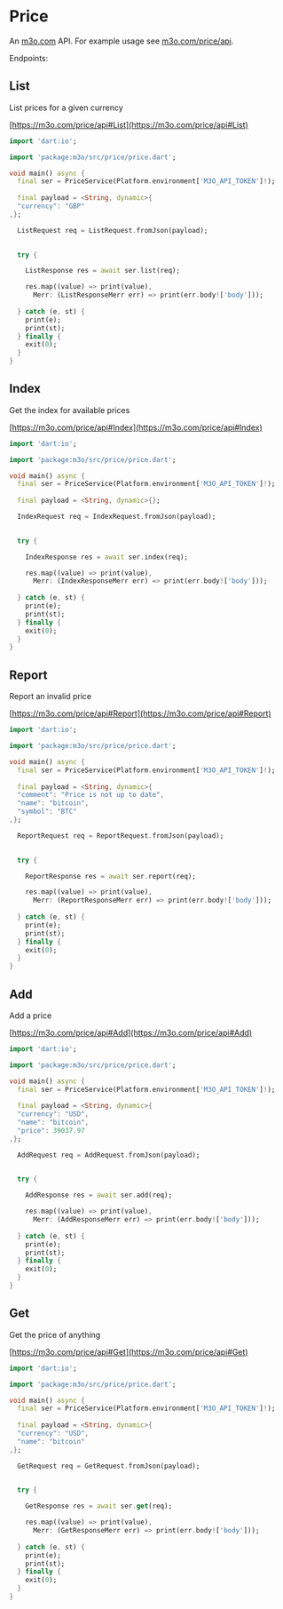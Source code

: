 # Price

An [m3o.com](https://m3o.com) API. For example usage see [m3o.com/price/api](https://m3o.com/price/api).

Endpoints:

## List

List prices for a given currency


[https://m3o.com/price/api#List](https://m3o.com/price/api#List)

```dart
import 'dart:io';

import 'package:m3o/src/price/price.dart';

void main() async {
  final ser = PriceService(Platform.environment['M3O_API_TOKEN']!);
 
  final payload = <String, dynamic>{
  "currency": "GBP"
,};

  ListRequest req = ListRequest.fromJson(payload);

  
  try {

	ListResponse res = await ser.list(req);

    res.map((value) => print(value),
	  Merr: (ListResponseMerr err) => print(err.body!['body']));	
  
  } catch (e, st) {
    print(e);
	print(st);
  } finally {
    exit(0);
  }
}
```
## Index

Get the index for available prices


[https://m3o.com/price/api#Index](https://m3o.com/price/api#Index)

```dart
import 'dart:io';

import 'package:m3o/src/price/price.dart';

void main() async {
  final ser = PriceService(Platform.environment['M3O_API_TOKEN']!);
 
  final payload = <String, dynamic>{};

  IndexRequest req = IndexRequest.fromJson(payload);

  
  try {

	IndexResponse res = await ser.index(req);

    res.map((value) => print(value),
	  Merr: (IndexResponseMerr err) => print(err.body!['body']));	
  
  } catch (e, st) {
    print(e);
	print(st);
  } finally {
    exit(0);
  }
}
```
## Report

Report an invalid price


[https://m3o.com/price/api#Report](https://m3o.com/price/api#Report)

```dart
import 'dart:io';

import 'package:m3o/src/price/price.dart';

void main() async {
  final ser = PriceService(Platform.environment['M3O_API_TOKEN']!);
 
  final payload = <String, dynamic>{
  "comment": "Price is not up to date",
  "name": "bitcoin",
  "symbol": "BTC"
,};

  ReportRequest req = ReportRequest.fromJson(payload);

  
  try {

	ReportResponse res = await ser.report(req);

    res.map((value) => print(value),
	  Merr: (ReportResponseMerr err) => print(err.body!['body']));	
  
  } catch (e, st) {
    print(e);
	print(st);
  } finally {
    exit(0);
  }
}
```
## Add

Add a price


[https://m3o.com/price/api#Add](https://m3o.com/price/api#Add)

```dart
import 'dart:io';

import 'package:m3o/src/price/price.dart';

void main() async {
  final ser = PriceService(Platform.environment['M3O_API_TOKEN']!);
 
  final payload = <String, dynamic>{
  "currency": "USD",
  "name": "bitcoin",
  "price": 39037.97
,};

  AddRequest req = AddRequest.fromJson(payload);

  
  try {

	AddResponse res = await ser.add(req);

    res.map((value) => print(value),
	  Merr: (AddResponseMerr err) => print(err.body!['body']));	
  
  } catch (e, st) {
    print(e);
	print(st);
  } finally {
    exit(0);
  }
}
```
## Get

Get the price of anything


[https://m3o.com/price/api#Get](https://m3o.com/price/api#Get)

```dart
import 'dart:io';

import 'package:m3o/src/price/price.dart';

void main() async {
  final ser = PriceService(Platform.environment['M3O_API_TOKEN']!);
 
  final payload = <String, dynamic>{
  "currency": "USD",
  "name": "bitcoin"
,};

  GetRequest req = GetRequest.fromJson(payload);

  
  try {

	GetResponse res = await ser.get(req);

    res.map((value) => print(value),
	  Merr: (GetResponseMerr err) => print(err.body!['body']));	
  
  } catch (e, st) {
    print(e);
	print(st);
  } finally {
    exit(0);
  }
}
```
